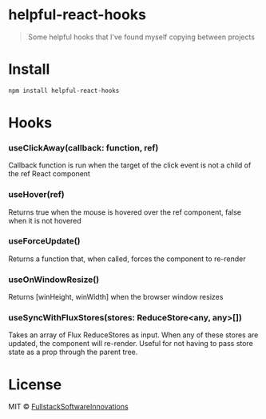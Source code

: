 # helpful-react-hooks

> Some helpful hooks that I've found myself copying between projects

# Install

```bash
npm install helpful-react-hooks
```


# Hooks
### useClickAway(callback: function, ref)
Callback function is run when the target of the click event is not a child of the ref React component

### useHover(ref)
Returns true when the mouse is hovered over the ref component, false when it is not hovered

### useForceUpdate()
Returns a function that, when called, forces the component to re-render

### useOnWindowResize()
Returns \[winHeight, winWidth\] when the browser window resizes

### useSyncWithFluxStores(stores: ReduceStore<any, any>[])
Takes an array of Flux ReduceStores as input. When any of these stores are updated, the component will
re-render. Useful for not having to pass store state as a prop through the parent tree.



# License

MIT © [FullstackSoftwareInnovations](https://github.com/FullstackSoftwareInnovations)
